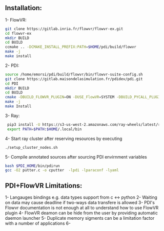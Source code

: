 
## Installation:
 1- FlowVR:	
 ```bash
 git clone https://gitlab.inria.fr/flowvr/flowvr-ex.git
 cd flowvr-ex
 mkdir BUILD
 cd BUILD
 ccmake .. -DCMAKE_INSTALL_PREFIX:PATH=$HOME/pdi/build/flowvr
 make -j
 make install
```
 2- PDI:
 ```bash
 source /home/emorsi/pdi/build/flowvr/bin/flowvr-suite-config.sh
 git clone https://gitlab.maisondelasimulation.fr/pdidev/pdi.git
 cd PDI
 mkdir BUILD
 cd BUILD
 cmake -DBUILD_FLOWVR_PLUGIN=ON -DUSE_FlowVR=SYSTEM -DBUILD_PYCALL_PLUGIN=ON -DBUILD_PYTHON=ON -DUSE_HDF5=EMBEDDED -DBUILD_HDF5_PARALLEL=OFF -DBUILD_TESTING=OFF -DCMAKE_INSTALL_PREFIX=$HOME/pdi/build/pdi ..
 make -j
 make Install
```
 3- Ray:
```bash
 pip3 install -U https://s3-us-west-2.amazonaws.com/ray-wheels/latest/ray-0.9.0.dev0-cp37-cp37m-manylinux1_x86_64.whl
 export PATH=$PATH:$HOME/.local/bin
```
 4- Start ray cluster after reserving resources by executing
 ```bash
 ./setup_cluster_nodes.sh
 ```
 5- Compile annotated sources after sourcing PDI envirnment variables 
 ```bash
 bash $PDI_HOME/bin/pdirun
 gcc -O2 putter.c -o cputter  -lpdi -lparaconf -lyaml 
 ```

## PDI+FlowVR Limitations:
1- Langauges bindings e.g. data types support from c <-> python
2- Waiting on data may cause deadline if two-ways data transfere is allowed 
3- PDI's Flowvr documentation is not enough at all to understand how to use FlowVR plugin
4- FlowVR deamon can be hide from the user by providing automatic daemon launcher
5- Duplicate memory sigments can be a limitation factor with a number of applications 
6- 
